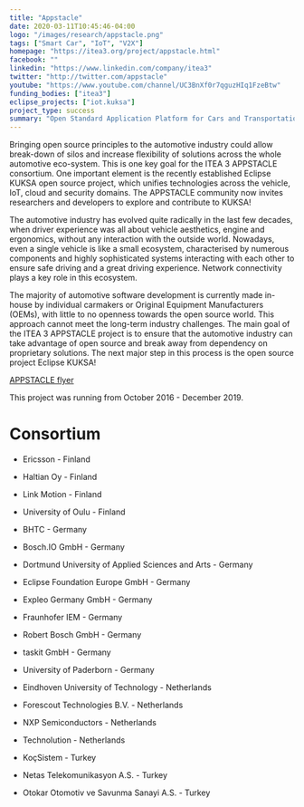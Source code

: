 ```yaml
---
title: "Appstacle"
date: 2020-03-11T10:45:46-04:00
logo: "/images/research/appstacle.png"
tags: ["Smart Car", "IoT", "V2X"]
homepage: "https://itea3.org/project/appstacle.html"
facebook: ""
linkedin: "https://www.linkedin.com/company/itea3"
twitter: "http://twitter.com/appstacle"
youtube: "https://www.youtube.com/channel/UC3BnXf0r7qguzHIq1FzeBtw"
funding_bodies: ["itea3"]
eclipse_projects: ["iot.kuksa"]
project_type: success
summary: "Open Standard Application Platform for Cars and Transportation Vehicles"
---
```

Bringing open source principles to the automotive industry could allow break-down of silos and increase flexibility of solutions across the whole automotive eco-system. This is one key goal for the ITEA 3 APPSTACLE consortium. One important element is the recently established Eclipse KUKSA open source project, which unifies technologies across the vehicle, IoT, cloud and security domains. The APPSTACLE community now invites researchers and developers to explore and contribute to KUKSA!

The automotive industry has evolved quite radically in the last few decades, when driver experience was all about vehicle aesthetics, engine and ergonomics, without any interaction with the outside world. Nowadays, even a single vehicle is like a small ecosystem, characterised by numerous components and highly sophisticated systems interacting with each other to ensure safe driving and a great driving experience. Network connectivity plays a key role in this ecosystem.

The majority of automotive software development is currently made in-house by individual carmakers or Original Equipment Manufacturers (OEMs), with little to no openness towards the open source world. This approach cannot meet the long-term industry challenges. The main goal of the ITEA 3 APPSTACLE project is to ensure that the automotive industry can take advantage of open source and break away from dependency on proprietary solutions. The next major step in this process is the open source project Eclipse KUKSA!

[APPSTACLE flyer](https://f.hubspotusercontent10.net/hubfs/5413615/Kuksa.Case.Study.pdf)

This project was running from October 2016 - December 2019.

# Consortium

* Ericsson - Finland
* Haltian Oy - Finland
* Link Motion - Finland
* University of Oulu - Finland

* BHTC - Germany
* Bosch.IO GmbH - Germany
* Dortmund University of Applied Sciences and Arts - Germany
* Eclipse Foundation Europe GmbH - Germany
* Expleo Germany GmbH - Germany
* Fraunhofer IEM - Germany
* Robert Bosch GmbH - Germany
* taskit GmbH - Germany
* University of Paderborn - Germany

* Eindhoven University of Technology - Netherlands
* Forescout Technologies B.V. - Netherlands
* NXP Semiconductors - Netherlands
* Technolution - Netherlands

* KoçSistem - Turkey
* Netas Telekomunikasyon A.S. - Turkey
* Otokar Otomotiv ve Savunma Sanayi A.S. - Turkey
